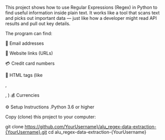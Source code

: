 This project shows how to use Regular Expressions (Regex) in Python to find useful information inside plain text.
It works like a tool that scans text and picks out important data — just like how a developer might read API results and pull out key details.

The program can find:

📧 Email addresses

🔗 Website links (URLs)

💳 Credit card numbers

📄 HTML tags (like <div>, <p>, <img>)
💰 Currencies

⚙️ Setup Instructions
    .Python 3.6 or higher


Copy (clone) this project to your computer:

git clone https://github.com/YourUsername}/alu_regex-data-extraction-{YourUsername}.git
cd alu_regex-data-extraction-{YourUsername}
